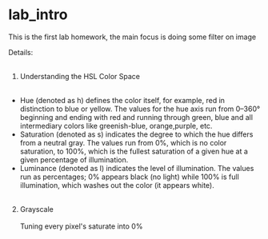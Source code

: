 # lab_intro

This is the first lab homework, the main focus is doing some filter on image <br>

Details: <br><br>

1. Understanding the HSL Color Space<br><br>

* Hue (denoted as h) defines the color itself, for example, red in distinction to blue or yellow. The values for the hue axis run from 0–360° beginning and ending with red and running through green, blue and all intermediary colors like greenish-blue, orange,purple, etc.<br>
* Saturation (denoted as s) indicates the degree to which the hue differs from a neutral gray. The values run from 0%, which is no color saturation, to 100%, which is the fullest saturation of a given hue at a given percentage of illumination.<br>
* Luminance (denoted as l) indicates the level of illumination. The values run as percentages; 0% appears black (no light) while 100% is full illumination, which washes out the color (it appears white).<br><br>

2. Grayscale<br><br>
Tuning every pixel's saturate into 0% <br><br>
